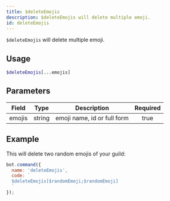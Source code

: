 ```yaml
---
title: $deleteEmojis
description: $deleteEmojis will delete multiple emoji.
id: deleteEmojis
---
```


`$deleteEmojis` will delete multiple emoji.

## Usage

```php
$deleteEmojis[...emojis]
```

## Parameters 


| Field  | Type   | Description                 | Required |
| ------ | ------ | --------------------------- |:--------:|
| emojis | string | emoji name, id or full form |    true   |


## Example

This will delete two random emojis of your guild:

```javascript
bot.command({
  name: 'deleteEmojis',
  code: `
  $deleteEmojis[$randomEmoji;$randomEmoji]
  `
});
```
